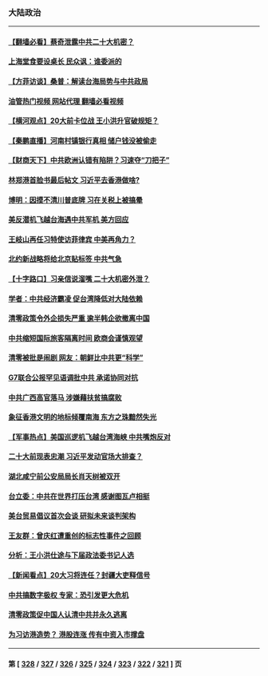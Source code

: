 ### 大陆政治
---
#### [【翻墙必看】蔡奇泄露中共二十大机密？](../../pages/ncid277/n13769686.md?06291245) 
#### [上海堂食要设桌长 民众讽：谁委派的](../../pages/ncid277/n13769595.md?06291245) 
#### [【方菲访谈】桑普：解读台海局势与中共政局](../../pages/ncid277/n13769381.md?06291245) 
#### [油管热门视频 网站代理 翻墙必看视频](http://209.222.30.114:81/youtube.html?06291245)
#### [【横河观点】20大前卡位战 王小洪升官破规矩？](../../pages/ncid277/n13769551.md?06291245) 
#### [【秦鹏直播】河南村镇银行真相 储户钱没被偷走](../../pages/ncid277/n13769542.md?06291245) 
#### [【财商天下】中共欧洲认错有陷阱？习速夺“刀把子”](../../pages/ncid277/n13769414.md?06291245) 
#### [林郑港首脸书最后帖文 习近平去香港做啥?](../../pages/ncid277/n13769393.md?06291245) 
#### [博明：因摸不清川普底牌 习在关税上被搞晕](../../pages/ncid277/n13768841.md?06291245) 
#### [美反潜机飞越台海遇中共军机 美方回应](../../pages/ncid277/n13769433.md?06291245) 
#### [王岐山再任习特使访菲律宾 中美再角力？](../../pages/ncid277/n13769385.md?06291245) 
#### [北约新战略将给北京贴标签 中共气急](../../pages/ncid277/n13769418.md?06291245) 
#### [【十字路口】习亲信说溜嘴 二十大机密外泄？](../../pages/ncid277/n13769298.md?06291245) 
#### [学者：中共经济霸凌 促台湾降低对大陆依赖](../../pages/ncid277/n13769294.md?06291245) 
#### [清零政策令外企损失严重 逾半韩企欲撤离中国](../../pages/ncid277/n13769374.md?06291245) 
#### [中共缩短国际旅客隔离时间 欧商会谨慎观望](../../pages/ncid277/n13769210.md?06291245) 
#### [清零被批是闹剧 网友：朝鲜比中共更“科学”](../../pages/ncid277/n13768825.md?06291245) 
#### [G7联合公报罕见语调批中共 承诺协同对抗](../../pages/ncid277/n13769314.md?06291245) 
#### [中共广西高官落马 涉嫌藉扶贫搞腐败](../../pages/ncid277/n13769363.md?06291245) 
#### [象征香港文明的地标倾覆南海 东方之珠黯然失光](../../pages/ncid277/n13769340.md?06291245) 
#### [【军事热点】美国巡逻机飞越台湾海峡 中共嘴炮反对](../../pages/ncid277/n13768976.md?06291245) 
#### [二十大前现表忠潮 习近平发动官场大排查？](../../pages/ncid277/n13769156.md?06291245) 
#### [湖北咸宁前公安局局长肖天树被双开](../../pages/ncid277/n13769117.md?06291245) 
#### [台立委：中共在世界打压台湾 感谢图瓦卢相挺](../../pages/ncid277/n13769031.md?06291245) 
#### [美台贸易倡议首次会谈 研拟未来谈判架构](../../pages/ncid277/n13768956.md?06291245) 
#### [王友群：曾庆红遭重创的标志性事件之回顾](../../pages/ncid277/n13767460.md?06291245) 
#### [分析：王小洪仕途与下届政法委书记人选](../../pages/ncid277/n13768985.md?06291245) 
#### [【新闻看点】20大习将连任？封疆大吏释信号](../../pages/ncid277/n13768739.md?06291245) 
#### [中共搞数字极权 专家：恐引发更大危机](../../pages/ncid277/n13768798.md?06291245) 
#### [清零政策促中国人认清中共并永久逃离](../../pages/ncid277/n13768710.md?06291245) 
#### [为习访港造势？ 港股连涨 传有中资入市撑盘](../../pages/ncid277/n13768843.md?06291245) 

---
#### 第 [ [328](./328.md?06291245) / [327](./327.md?06291245) / [326](./326.md?06291245) / [325](./325.md?06291245) / [324](./324.md?06291245) / [323](./323.md?06291245) / [322](./322.md?06291245) / [321](./321.md?06291245) ] 页
